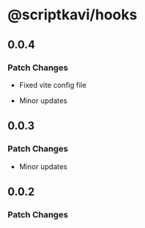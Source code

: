# @scriptkavi/hooks

## 0.0.4

### Patch Changes

- Fixed vite config file

- Minor updates

## 0.0.3

### Patch Changes

- Minor updates

## 0.0.2

### Patch Changes
